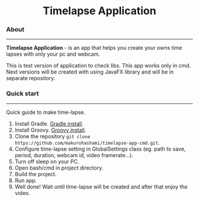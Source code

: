 <h1 align="center">Timelapse Application</h1>

### About

---

**Timelapse Application** - is an app that helps you create your owns time lapses with only your pc and webcam.

This is test version of application to check libs. This app works only in cmd. Next versions will be created with using
JavaFX library and will be in separate repository.

### Quick start

---
Quick guide to make time-lapse.

1. Install Gradle. [Gradle install](https://gradle.org/install/).
2. Install Groovy. [Groovy install](https://groovy-lang.org/install.html).
3. Clone the repository `git clone https://github.com/makurohashami/timelapse-app-cmd.git`.
4. Configure time-lapse setting in GlobalSettings class (eg. path to save, period, duration, webcam id, video
   framerate...).
5. Turn off sleep on your PC.
6. Open bash/cmd in project directory.
7. Build the project.
8. Run app.
9. Well done! Wait until time-lapse will be created and after that enjoy the video.
